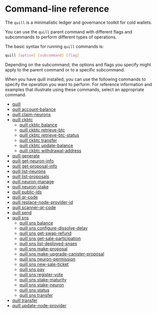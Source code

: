 # Command-line reference

The `quill` is a minimalistic ledger and governance toolkit for cold wallets.

You can use the `quill` parent command with different flags and subcommands to perform different types of operations.

The basic syntax for running `quill` commands is:

``` bash
quill [option] [subcommand] [flag]
```

Depending on the subcommand, the options and flags you specify might apply to the parent command or to a specific subcommand.

When you have quill installed, you can use the following commands to specify the operation you want to perform. For reference information and examples that illustrate using these commands, select an appropriate command.

-   [quill](./quill-parent.md)
-   [quill account-balance](./quill-account-balance.md)
-   [quill claim-neurons](./quill-claim-neurons.md)
-   [quill ckbtc](./ckbtc/index.md)
    -   [quill ckbtc balance](./ckbtc/quill-ckbtc-balance.md)
    -   [quill ckbtc retrieve-btc](./ckbtc/quill-ckbtc-retrieve-btc.md)
    -   [quill ckbtc retrieve-btc-status](./ckbtc/quill-ckbtc-retrieve-btc-status.md)
    -   [quill ckbtc transfer](./ckbtc/quill-ckbtc-transfer.md)
    -   [quill ckbtc update-balance](./ckbtc/quill-ckbtc-update-balance.md)
    -   [quill ckbtc withdrawal-address](./ckbtc/quill-ckbtc-withdrawal-address.md)
-   [quill generate](./quill-generate.md)
-   [quill get-neuron-info](./quill-get-neuron-info.md)
-   [quill get-proposal-info](./quill-get-proposal-info.md)
-   [quill list-neurons](./quill-list-neurons.md)
-   [quill list-proposals](./quill-list-proposals.md)
-   [quill neuron-manage](./quill-neuron-manage.md)
-   [quill neuron-stake](./quill-neuron-stake.md)
-   [quill public-ids](./quill-public-ids.md)
-   [quill qr-code](./quill-qr-code.md)
-   [quill replace-node-provider-id](./quill-replace-node-provider-id.md)
-   [quill scanner-qr-code](./quill-scanner-qr-code.md)
-   [quill send](./quill-send.md)
-   [quill sns](./sns/quill-sns.md)
    -   [quill sns balance](./sns/quill-sns-balance.md)
    -   [quill sns configure-dissolve-delay](./sns/quill-sns-configure-dissolve-delay.md)
    -   [quill sns get-swap-refund](./sns/quill-sns-get-swap-refund.md)
    -   [quill sns get-sale-participation](./sns/quill-sns-get-sale-participation.md)
    -   [quill sns list-deployed-snses](./sns/quill-sns-list-deployed-snses.md)
    -   [quill sns make-proposal](./sns/quill-sns-make-proposal.md)
    -   [quill sns make-upgrade-canister-proposal](./sns/quill-sns-make-upgrade-canister-proposal.md)
    -   [quill sns neuron-permission](./sns/quill-sns-neuron-permission.md)
    -   [quill sns new-sale-ticket](./sns/quill-sns-new-sale-ticket.md)
    -   [quill sns pay](./sns/quill-sns-pay.md)
    -   [quill sns register-vote](./sns/quill-sns-register-vote.md)
    -   [quill sns stake-maturity](./sns/quill-sns-stake-maturity.md)
    -   [quill sns stake-neuron](./sns/quill-sns-stake-neuron.md)
    -   [quill sns status](./sns/quill-sns-status.md)
    -   [quill sns transfer](./sns/quill-sns-transfer.md)
-   [quill transfer](./quill-transfer.md)
-   [quill update-node-provider](./quill-update-node-provider.md)

